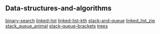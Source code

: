 ## Data-structures-and-algorithms
[](./insert/)
[](./reverse-array/)
[binary-search](./binary_search/README.md)
[linked-list](./linked-list/linked-list.md)
[linked-list-kth](./linked-list-kth/linked-list-kth.md)
[stack-and-queue](./stack_and_queue/stack_and_queue.md)
[linked_list_zip](./linked_list_zip/linked_list_zip.md)
[stack_queue_animal](./stack_queue_animal_shelter/stack_queue_animal.md)
[stack-queue-brackets](./stack_queue_brackets/stack_queue_brackets.md)
[trees](./trees/trees.md)

